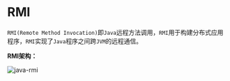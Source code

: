 # RMI

`RMI(Remote Method Invocation)`即`Java`远程方法调用，`RMI`用于构建分布式应用程序，`RMI`实现了`Java`程序之间跨`JVM`的远程通信。

**RMI架构：**

![java-rmi](/Users/yz/IdeaProjects/javaweb-sec/gitbook/images/java-rmi.jpg)

